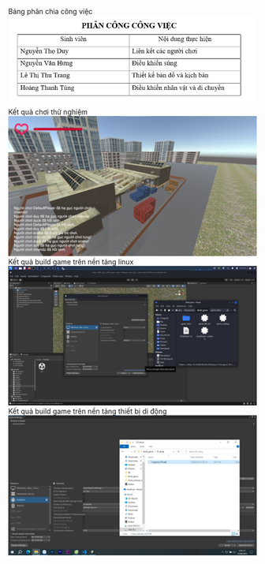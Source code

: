 Bảng phân chia công việc
![Alt text](img/Cv.png)
Kết quả chơi thử nghiệm
![Alt text](img/image.png)
Kết quả build game trên nền tảng linux
![Alt text](img/Build_game.png)
Kết quả build game trên nền tảng thiết bị di động
![Alt text](img/Di_dong.png)